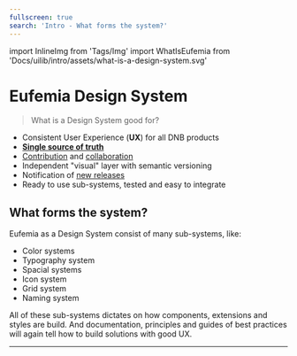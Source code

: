 ```yaml
---
fullscreen: true
search: 'Intro - What forms the system?'
---
```


import InlineImg from 'Tags/Img'
import WhatIsEufemia from 'Docs/uilib/intro/assets/what-is-a-design-system.svg'

<Intro>

# Eufemia Design System

> What is a Design System good for?

- Consistent User Experience (**UX**) for all DNB products
- [**Single source of truth**](https://www.npmjs.com/package/@dnb/eufemia)
- [Contribution](!/uilib/development) and [collaboration](https://github.com/dnbexperience/eufemia)
- Independent "visual" layer with semantic versioning
- Notification of [new releases](!/uilib/usage#the-eufemia-repository)
- Ready to use sub-systems, tested and easy to integrate

## What forms the system?

Eufemia as a Design System consist of many sub-systems, like:

- Color systems
- Typography system
- Spacial systems
- Icon system
- Grid system
- Naming system

All of these sub-systems dictates on how components, extensions and styles are build. And documentation, principles and guides of best practices will again tell how to build solutions with good UX.

<!-- <WhatIsEufemia /> -->
<InlineImg src={WhatIsEufemia} caption="Illustration showing all the sub-systems, like color-system or typography-system. All these subsystems are the basis where components, principles and best practices are build upon." className="blank x-10" />

---

<IntroFooter href="/uilib/intro/02-common-patterns" text="Next - Common Design Patterns" />

</Intro>
